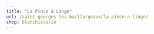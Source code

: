 ```yaml
---
title: "La Pince à Linge"
url: /saint-georges-les-baillargeaux/la-pince-a-linge/
shop: blanchisserie
---
```

